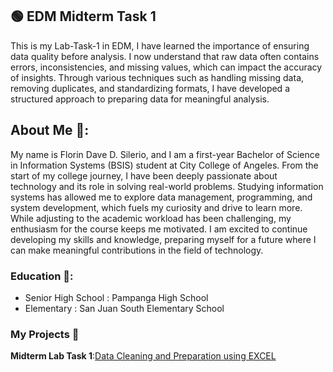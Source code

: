 ## 🟢 EDM Midterm Task 1

This is my Lab-Task-1 in EDM, I have learned the importance of ensuring data quality before analysis. I now understand that raw data often contains errors, inconsistencies, and missing values, which can impact the accuracy of insights. Through various techniques such as handling missing data, removing duplicates, and standardizing formats, I have developed a structured approach to preparing data for meaningful analysis.

## About Me  📖:
My name is Florin Dave D. Silerio, and I am a first-year Bachelor of Science in Information Systems (BSIS) student at City College of Angeles. From the start of my college journey, I have been deeply passionate about technology and its role in solving real-world problems. Studying information systems has allowed me to explore data management, programming, and system development, which fuels my curiosity and drive to learn more. While adjusting to the academic workload has been challenging, my enthusiasm for the course keeps me motivated. I am excited to continue developing my skills and knowledge, preparing myself for a future where I can make meaningful contributions in the field of technology.

### Education 🏫:
- Senior High School : Pampanga High School
- Elementary : San Juan South Elementary School
### My Projects 🚀
**Midterm Lab Task 1**:[Data Cleaning and Preparation using EXCEL](Midterm%20Task%201/README.md)





